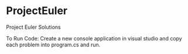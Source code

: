 # ProjectEuler
Project Euler Solutions

To Run Code: Create a new console application in visual studio and copy each problem into program.cs and run.
